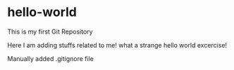 # hello-world
This is my first Git Repository

Here I am adding stuffs related to me! what a strange hello world excercise!

Manually added .gitignore file
